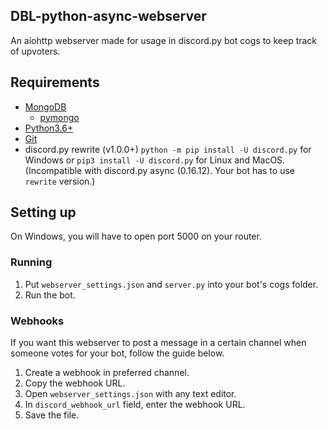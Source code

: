 ## DBL-python-async-webserver
An aiohttp webserver made for usage in discord.py bot cogs to keep track of upvoters.

## Requirements

* [MongoDB](https://www.mongodb.com/download-center/community)
  * [pymongo](https://api.mongodb.com/python/current/installation.html)
* [Python3.6+](https://www.python.org/downloads/release/python-360/)
* [Git](https://git-scm.com/downloads)
* discord.py rewrite (v1.0.0+) `python -m pip install -U discord.py` for Windows or `pip3 install -U discord.py` for Linux and MacOS.
  (Incompatible with discord.py async (0.16.12). Your bot has to use `rewrite` version.)

## Setting up

On Windows, you will have to open port 5000 on your router.

### Running

1. Put `webserver_settings.json` and `server.py` into your bot's cogs folder.
2. Run the bot.

### Webhooks

If you want this webserver to post a message in a certain channel when someone votes for your bot, follow the guide below.

1. Create a webhook in preferred channel.
2. Copy the webhook URL.
3. Open `webserver_settings.json` with any text editor.
4. In `discord_webhook_url` field, enter the webhook URL.
5. Save the file.
